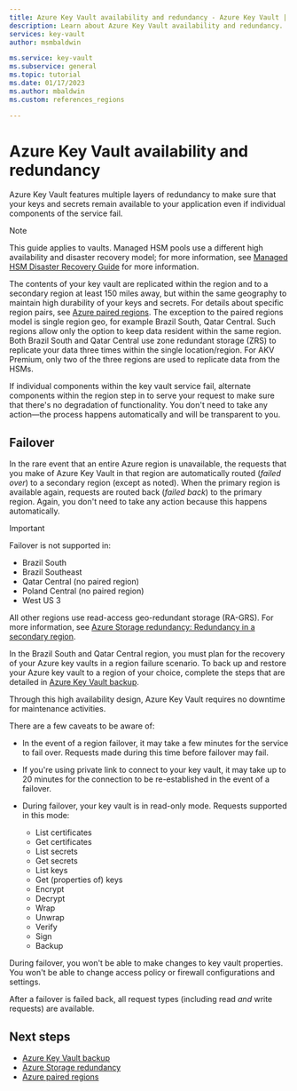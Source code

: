 ```yaml
---
title: Azure Key Vault availability and redundancy - Azure Key Vault | Microsoft Docs
description: Learn about Azure Key Vault availability and redundancy.
services: key-vault
author: msmbaldwin

ms.service: key-vault
ms.subservice: general
ms.topic: tutorial
ms.date: 01/17/2023
ms.author: mbaldwin
ms.custom: references_regions 

---
```

# Azure Key Vault availability and redundancy

Azure Key Vault features multiple layers of redundancy to make sure that your keys and secrets remain available to your application even if individual components of the service fail.

> [!NOTE]
> This guide applies to vaults. Managed HSM pools use a different high availability and disaster recovery model; for more information, see [Managed HSM Disaster Recovery Guide](../managed-hsm/disaster-recovery-guide.md) for more information.

The contents of your key vault are replicated within the region and to a secondary region at least 150 miles away, but within the same geography to maintain high durability of your keys and secrets. For details about specific region pairs, see [Azure paired regions](../../availability-zones/cross-region-replication-azure.md). The exception to the paired regions model is single region geo, for example Brazil South, Qatar Central. Such regions allow only the option to keep data resident within the same region. Both Brazil South and Qatar Central use zone redundant storage (ZRS) to replicate your data three times within the single location/region. For AKV Premium, only two of the three regions are used to replicate data from the HSMs.

If individual components within the key vault service fail, alternate components within the region step in to serve your request to make sure that there's no degradation of functionality. You don't need to take any action—the process happens automatically and will be transparent to you.

## Failover

In the rare event that an entire Azure region is unavailable, the requests that you make of Azure Key Vault in that region are automatically routed (*failed over*) to a secondary region (except as noted). When the primary region is available again, requests are routed back (*failed back*) to the primary region. Again, you don't need to take any action because this happens automatically.

> [!IMPORTANT]
> Failover is not supported in:
>
> - Brazil South
> - Brazil Southeast
> - Qatar Central (no paired region)
> - Poland Central (no paired region)
> - West US 3
>
> All other regions use read-access geo-redundant storage (RA-GRS). For more information, see [Azure Storage redundancy: Redundancy in a secondary region](../../storage/common/storage-redundancy.md#redundancy-in-a-secondary-region).

In the Brazil South and Qatar Central region, you must plan for the recovery of your Azure key vaults in a region failure scenario. To back up and restore your Azure key vault to a region of your choice, complete the steps that are detailed in [Azure Key Vault backup](backup.md).

Through this high availability design, Azure Key Vault requires no downtime for maintenance activities.

There are a few caveats to be aware of:

* In the event of a region failover, it may take a few minutes for the service to fail over. Requests made during this time before failover may fail.
* If you're using private link to connect to your key vault, it may take up to 20 minutes for the connection to be re-established in the event of a failover.
* During failover, your key vault is in read-only mode. Requests supported in this mode:

  * List certificates
  * Get certificates
  * List secrets
  * Get secrets
  * List keys
  * Get (properties of) keys
  * Encrypt
  * Decrypt
  * Wrap
  * Unwrap
  * Verify
  * Sign
  * Backup

During failover, you won't be able to make changes to key vault properties. You won't be able to change access policy or firewall configurations and settings.

After a failover is failed back, all request types (including read *and* write requests) are available.

## Next steps

- [Azure Key Vault backup](backup.md)
- [Azure Storage redundancy](../managed-hsm/disaster-recovery-guide.md)
- [Azure paired regions](../../availability-zones/cross-region-replication-azure.md)